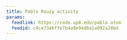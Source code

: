 ```yaml
---
title: Pablo Rauzy activity
params:
  feedlink: https://code.up8.edu/pablo.atom
  feedid: c9ce7346ffe7b4a9e94d8a1a092a28bd
---
```

